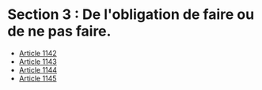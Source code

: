 # Section 3 : De l'obligation de faire ou de ne pas faire.

- [Article 1142](article-1142.md)
- [Article 1143](article-1143.md)
- [Article 1144](article-1144.md)
- [Article 1145](article-1145.md)
